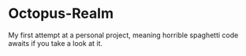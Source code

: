 # Octopus-Realm
My first attempt at a personal project, meaning horrible spaghetti code awaits if you take a look at it.
